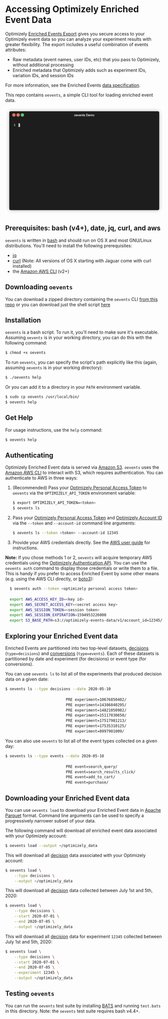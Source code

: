# Accessing Optimizely Enriched Event Data

Optimizely [Enriched Events Export](https://docs.developers.optimizely.com/optimizely-data/docs/enriched-events-export) gives you secure access to your Optimizely event data so you can analyze your experiment results with greater flexibility. The export includes a useful combination of events attributes:

- Raw metadata (event names, user IDs, etc) that you pass to Optimizely, without additional processing
- Enriched metadata that Optimizely adds such as experiment IDs, variation IDs, and session IDs

For more information, see the Enriched Events [data specification](https://docs.developers.optimizely.com/optimizely-data/docs/enriched-events-data-specification).

This repo contains `oevents`, a simple CLI tool for loading enriched event data.

![oevents demo](./img/demo.gif)

## Prerequisites: bash (v4+), date, jq, curl, and aws

`oevents` is written in [bash](https://www.gnu.org/software/bash/) and should run on OS X and most GNU/Linux distributions.  You'll need to install the following prerequisites:

- [jq](https://stedolan.github.io/jq/)
- [curl](https://curl.haxx.se/)  (Note: All versions of OS X starting with Jaguar come with curl installed)
- the [Amazon AWS CLI](https://aws.amazon.com/cli/) (v2+) 

## Downloading `oevents`

You can download a zipped directory containing the `oevents` CLI [from this repo](https://github.com/optimizely/oevents/archive/master.zip) or you can download just the shell script [here](https://library.optimizely.com/data/oevents/v0.0.1/oevents)

## Installation 

`oevents` is a bash script. To run it, you'll need to make sure it's executable.  Assuming `oevents` is in your working directory, you can do this with the following command:

```sh
$ chmod +x oevents
```

To run `oevents`, you can specify the script's path explicitly like this (again, assuming `oevents` is in your working directory):

```sh
$ ./oevents help
```

Or you can add it to a directory in your `PATH` environment variable.  

```sh
$ sudo cp oevents /usr/local/bin/
$ oevents help
```

## Get Help

For usage instructions, use the `help` command:

```sh
$ oevents help
```

## Authenticating

Optimizely Enriched Event data is served via [Amazon S3](https://aws.amazon.com/s3/). `oevents` uses the [Amazon AWS CLI](https://aws.amazon.com/cli/) to interact with S3, which requires authentication.  You can authenticate to AWS in three ways:

1. (Recommended) Pass your [Optimizely Personal Access Token](https://docs.developers.optimizely.com/web/docs/personal-token) to `oevents` via the `OPTIMIZELY_API_TOKEN` environment variable:

    ```sh
    $ export OPTIMIZELY_API_TOKEN=<token>
    $ oevents ls
    ```
2. Pass your [Optimizely Personal Access Token](https://docs.developers.optimizely.com/web/docs/personal-token) and [Optimizely Account ID](https://help.optimizely.com/Account_Settings/Account_name%2C_ID%2C_and_multi-account_login_in_Optimizely_X) via the `--token` and `--account-id` command line arguments:

    ```sh
    $ oevents ls --token <token> --account-id 12345
    ```
3. Provide your AWS credentials directly. See the [AWS user guide](https://docs.aws.amazon.com/cli/latest/userguide/cli-configure-files.html) for instructions.

**Note:** If you chose methods 1 or 2, `oevents` will acquire temporary AWS credentials using the [Optimizely Authentication API](https://docs.developers.optimizely.com/optimizely-data/docs/authentication-api). You can use the `oevents auth` command to display those credentials or write them to a file.  This is handy if you prefer to access Enriched Event by some other means (e.g. using the AWS CLI directly, or [boto3](https://aws.amazon.com/sdk-for-python/)):

```sh
  $ oevents auth --token <optimizely personal access token>

  export AWS_ACCESS_KEY_ID=<key id>
  export AWS_SECRET_ACCESS_KEY=<secret access key>
  export AWS_SESSION_TOKEN=<session token>
  export AWS_SESSION_EXPIRATION=1594953226000
  export S3_BASE_PATH=s3://optimizely-events-data/v1/account_id=12345/
```

## Exploring your Enriched Event data

[decisions]: https://docs.developers.optimizely.com/web/docs/enriched-events-export#section-decisions
[conversions]: https://docs.developers.optimizely.com/web/docs/enriched-events-export#section-conversions

Enriched Events are partitioned into two top-level datasets, [decisions] (`type=decisions`) and [conversions] (`type=events`).  Each of these datasets is partitioned by date and experiment (for decisions) or event type (for conversions).  

You can use `oevents ls` to list all of the experiments that produced decision data on a given date:

```sh
$ oevents ls --type decisions --date 2020-05-10

                           PRE experiment=10676850402/
                           PRE experiment=14386840295/
                           PRE experiment=14821050982/
                           PRE experiment=15117030650/
                           PRE experiment=17517981213/
                           PRE experiment=17535310125/
                           PRE experiment=8997901009/
```

You can also use `oevents` to list all of the event types collected on a given day:

```sh
$ oevents ls --type events --date 2020-05-10

                           PRE event=search_query/
                           PRE event=search_results_click/
                           PRE event=add_to_cart/
                           PRE event=purchase/
```

## Downloading your Enriched Event data

You can use `oevents load` to download your Enriched Event data in [Apache Parquet](https://parquet.apache.org/) format.  Command line arguments can be used to specify a progressively narrower subset of your data.

The following command will download *all* enriched event data associated with your Optimizely account:

```sh
$ oevents load --output ~/optimizely_data
```

This will download all [decision](decisions) data associated with your Optimizely account:

```sh
$ oevents load \
    --type decisions \
    --output ~/optimizely_data
```

This will download all [decision](decisions) data collected between July 1st and 5th, 2020:

```sh
$ oevents load \
    --type decisions \
    --start 2020-07-01 \
    --end 2020-07-05 \
    --output ~/optimizely_data
```

This will download all [decision](decisions) data for experiment `12345` collected between July 1st and 5th, 2020:

```sh
$ oevents load \
    --type decisions \
    --start 2020-07-01 \
    --end 2020-07-05 \
    --experiment 12345 \
    --output ~/optimizely_data
```

## Testing `oevents`

You can run the `oevents` test suite by installing [BATS](https://github.com/bats-core/bats-core) and running `test.bats` in this directory.  Note: the `oevents` test suite requires bash v4.4+.
